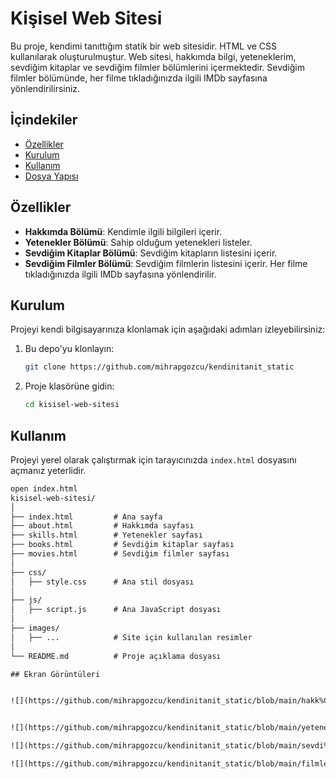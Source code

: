 # Kişisel Web Sitesi

Bu proje, kendimi tanıttığım statik bir web sitesidir. HTML ve CSS kullanılarak oluşturulmuştur. Web sitesi, hakkımda bilgi, yeteneklerim, sevdiğim kitaplar ve sevdiğim filmler bölümlerini içermektedir. Sevdiğim filmler bölümünde, her filme tıkladığınızda ilgili IMDb sayfasına yönlendirilirsiniz.

## İçindekiler

- [Özellikler](#özellikler)
- [Kurulum](#kurulum)
- [Kullanım](#kullanım)
- [Dosya Yapısı](#dosya-yapısı)

## Özellikler

- **Hakkımda Bölümü**: Kendimle ilgili bilgileri içerir.
- **Yetenekler Bölümü**: Sahip olduğum yetenekleri listeler.
- **Sevdiğim Kitaplar Bölümü**: Sevdiğim kitapların listesini içerir.
- **Sevdiğim Filmler Bölümü**: Sevdiğim filmlerin listesini içerir. Her filme tıkladığınızda ilgili IMDb sayfasına yönlendirilir.

## Kurulum

Projeyi kendi bilgisayarınıza klonlamak için aşağıdaki adımları izleyebilirsiniz:

1. Bu depo'yu klonlayın:
    ```bash
    git clone https://github.com/mihrapgozcu/kendinitanit_static
    ```
2. Proje klasörüne gidin:
    ```bash
    cd kisisel-web-sitesi
    ```

## Kullanım

Projeyi yerel olarak çalıştırmak için tarayıcınızda `index.html` dosyasını açmanız yeterlidir. 

```html
open index.html
kisisel-web-sitesi/
│
├── index.html         # Ana sayfa
├── about.html         # Hakkımda sayfası
├── skills.html        # Yetenekler sayfası
├── books.html         # Sevdiğim kitaplar sayfası
├── movies.html        # Sevdiğim filmler sayfası
│
├── css/
│   ├── style.css      # Ana stil dosyası
│
├── js/
│   ├── script.js      # Ana JavaScript dosyası 
│
├── images/
│   ├── ...            # Site için kullanılan resimler
│
└── README.md          # Proje açıklama dosyası

## Ekran Görüntüleri


![](https://github.com/mihrapgozcu/kendinitanit_static/blob/main/hakk%C4%B1mda.png)


![](https://github.com/mihrapgozcu/kendinitanit_static/blob/main/yetenekler.png)

![](https://github.com/mihrapgozcu/kendinitanit_static/blob/main/sevdi%C4%9Fim%20kitaplar.png)

![](https://github.com/mihrapgozcu/kendinitanit_static/blob/main/filmler.png)
